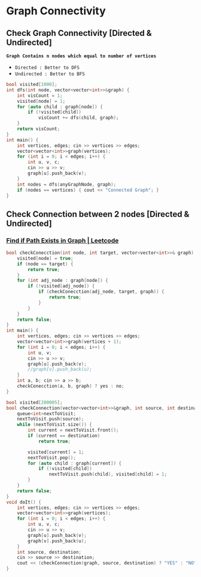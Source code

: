 # Graph Connectivity
## Check Graph Connectivity [Directed & Undirected]
**`Graph Contains n nodes which equal to number of vertices`**
- `Directed : Better to DFS`
- `Undirected : Better to BFS`


```cpp
bool visited[1000];
int dfs(int node, vector<vector<int>>&graph) {
    int visCount = 1;
    visited[node] = 1;
    for (auto child : graph[node]) {
        if (!visited[child])
            visCount += dfs(child, graph);
    }
    return visCount;
}
int main() {
    int vertices, edges; cin >> vertices >> edges;
    vector<vector<int>>graph(vertices);
    for (int i = 0; i < edges; i++) {
        int u, v, c;
        cin >> u >> v;
        graph[u].push_back(v);
    }
    int nodes = dfs(anyGraphNode, graph);
    if (nodes == vertices) { cout << "Connected Graph"; }
}
```

## Check Connection between 2 nodes [Directed & Undirected]
### [Find if Path Exists in Graph | Leetcode](https://leetcode.com/problems/find-if-path-exists-in-graph/description/)
```cpp
bool checkConecction(int node, int target, vector<vector<int>>& graph) {
    visited[node] = true;
    if (node == target) {
        return true;
    }
    for (int adj_node : graph[node]) {
        if (!visited[adj_node]) {
            if (checkConecction(adj_node, target, graph)) {
                return true;
            }
        }
    }
    return false;
}
int main() {
    int vertices, edges; cin >> vertices >> edges;
    vector<vector<int>>graph(vertices + 1);
    for (int i = 0; i < edges; i++) {
        int u, v;
        cin >> u >> v;
        graph[u].push_back(v);
        //graph[v].push_back(u);
    }
    int a, b; cin >> a >> b;  
    checkConecction(a, b, graph) ? yes : no;
}
```
```cpp
bool visited[200005];
bool checkConnection(vector<vector<int>>&graph, int source, int destination){
    queue<int>nextToVisit;
    nextToVisit.push(source);
    while (nextToVisit.size()) {
        int current = nextToVisit.front();
        if (current == destination)
            return true;

        visited[current] = 1;
        nextToVisit.pop();
        for (auto child : graph[current]) {
            if (!visited[child])
                nextToVisit.push(child), visited[child] = 1;
        }
    }
    return false;
}
void doIt() {
    int vertices, edges; cin >> vertices >> edges;
    vector<vector<int>>graph(vertices);
    for (int i = 0; i < edges; i++) {
        int u, v, c;
        cin >> u >> v;
        graph[u].push_back(v);
        graph[v].push_back(u);
    }
    int source, destination;
    cin >> source >> destination;
    cout << (checkConnection(graph, source, destination) ? "YES" : "NO");
}
```

